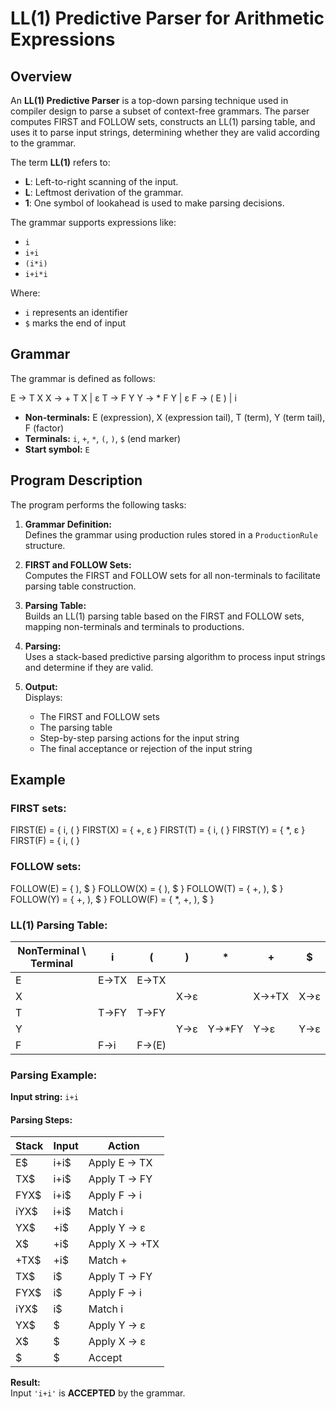 # LL(1) Predictive Parser for Arithmetic Expressions

## Overview

An **LL(1) Predictive Parser** is a top-down parsing technique used in compiler design to parse a subset of context-free grammars. The parser computes FIRST and FOLLOW sets, constructs an LL(1) parsing table, and uses it to parse input strings, determining whether they are valid according to the grammar.

The term **LL(1)** refers to:

- **L**: Left-to-right scanning of the input.
- **L**: Leftmost derivation of the grammar.
- **1**: One symbol of lookahead is used to make parsing decisions.

The grammar supports expressions like:  
- `i`  
- `i+i`  
- `(i*i)`  
- `i+i*i`  

Where:
- `i` represents an identifier
- `$` marks the end of input

## Grammar

The grammar is defined as follows:

E → T X
X → + T X | ε
T → F Y
Y → * F Y | ε
F → ( E ) | i

- **Non-terminals:** E (expression), X (expression tail), T (term), Y (term tail), F (factor)
- **Terminals:** `i`, `+`, `*`, `(`, `)`, `$` (end marker)
- **Start symbol:** `E`

## Program Description

The program performs the following tasks:

1. **Grammar Definition:**  
   Defines the grammar using production rules stored in a `ProductionRule` structure.

2. **FIRST and FOLLOW Sets:**  
   Computes the FIRST and FOLLOW sets for all non-terminals to facilitate parsing table construction.

3. **Parsing Table:**  
   Builds an LL(1) parsing table based on the FIRST and FOLLOW sets, mapping non-terminals and terminals to productions.

4. **Parsing:**  
   Uses a stack-based predictive parsing algorithm to process input strings and determine if they are valid.

5. **Output:**  
   Displays:
   - The FIRST and FOLLOW sets
   - The parsing table
   - Step-by-step parsing actions for the input string
   - The final acceptance or rejection of the input string

## Example

### FIRST sets:

FIRST(E) = { i, ( }
FIRST(X) = { +, ε }
FIRST(T) = { i, ( }
FIRST(Y) = { *, ε }
FIRST(F) = { i, ( }


### FOLLOW sets:

FOLLOW(E) = { ), $ }
FOLLOW(X) = { ), $ }
FOLLOW(T) = { +, ), $ }
FOLLOW(Y) = { +, ), $ }
FOLLOW(F) = { *, +, ), $ }


### LL(1) Parsing Table:

| NonTerminal \ Terminal | i   | (   | )  | *  | +  | $  |
|-------------------------|-----|-----|----|----|----|----|
| E                       | E→TX| E→TX|    |    |    |    |
| X                       |     |     | X→ε|    | X→+TX| X→ε|
| T                       | T→FY| T→FY|    |    |    |    |
| Y                       |     |     | Y→ε| Y→*FY| Y→ε| Y→ε|
| F                       | F→i | F→(E)|   |    |    |    |

### Parsing Example:

**Input string:** `i+i`

#### Parsing Steps:

| Stack  | Input  | Action  |
|--------|--------|---------|
| E$     | i+i$   | Apply E → TX |
| TX$    | i+i$   | Apply T → FY |
| FYX$   | i+i$   | Apply F → i |
| iYX$   | i+i$   | Match i |
| YX$    | +i$    | Apply Y → ε |
| X$     | +i$    | Apply X → +TX |
| +TX$   | +i$    | Match + |
| TX$    | i$     | Apply T → FY |
| FYX$   | i$     | Apply F → i |
| iYX$   | i$     | Match i |
| YX$    | $      | Apply Y → ε |
| X$     | $      | Apply X → ε |
| $      | $      | Accept |

**Result:**  
Input `'i+i'` is **ACCEPTED** by the grammar.
